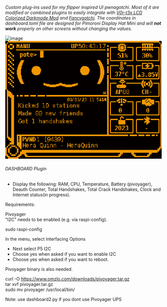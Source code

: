 *Custom plug-ins used for my flipper inspired UI pwnagotchi. Most of it are modified or combined plugins to easily integrate with [V0r-t3x LCD Colorized Darkmode Mod](https://github.com/V0r-T3x/pwnagotchi_LCD_colorized_darkmode) and [Fancygotchi](https://github.com/V0r-T3x/fancygotchi). The coordinates in dashboard.toml file are designed for Pimoroni Display Hat Mini and will **not work** properly on other screens without changing the values.*

![image](https://user-images.githubusercontent.com/123346661/222113846-b158d751-6bed-41ab-b79f-03fad511d718.png) ![image](https://raw.githubusercontent.com/do-ki/custom-plugins/main/img/dashboard_d.png)


###### DASHBOARD Plugin  
- Display the following: RAM, CPU, Temperature, Battery (pivoyager), Deauth Counter, Total Handshakes, Total Crack Handshakes, Clock and Internet status(in progress).

Requirements:

Pivoyager  
"I2C" needs to be enabled (e.g. via raspi-config).  

sudo raspi-config

In the menu, select Interfacing Options
- Next select P5 I2C
- Choose yes when asked if you want to enable I2C
- Choose yes when asked if you want to reboot.  

Pivoyager binary is also needed.  

curl -O https://www.omzlo.com/downloads/pivoyager.tar.gz  
tar xvf pivoyager.tar.gz  
sudo mv pivoyager /usr/local/bin/  

Note: use dashboard2.py if you dont use Pivoyager UPS
